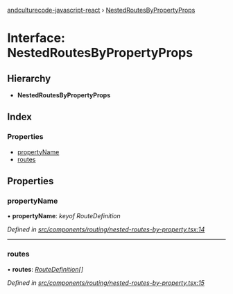 [andculturecode-javascript-react](../README.md) › [NestedRoutesByPropertyProps](nestedroutesbypropertyprops.md)

# Interface: NestedRoutesByPropertyProps

## Hierarchy

-   **NestedRoutesByPropertyProps**

## Index

### Properties

-   [propertyName](nestedroutesbypropertyprops.md#propertyname)
-   [routes](nestedroutesbypropertyprops.md#routes)

## Properties

### propertyName

• **propertyName**: _keyof RouteDefinition_

_Defined in [src/components/routing/nested-routes-by-property.tsx:14](https://github.com/AndcultureCode/AndcultureCode.JavaScript.React/blob/0523074/src/components/routing/nested-routes-by-property.tsx#L14)_

---

### routes

• **routes**: _[RouteDefinition](routedefinition.md)[]_

_Defined in [src/components/routing/nested-routes-by-property.tsx:15](https://github.com/AndcultureCode/AndcultureCode.JavaScript.React/blob/0523074/src/components/routing/nested-routes-by-property.tsx#L15)_
